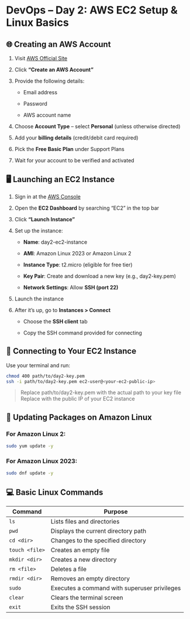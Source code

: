 DevOps – Day 2: AWS EC2 Setup & Linux Basics
============================================

🌐 Creating an AWS Account
--------------------------

1.  Visit [AWS Official Site](https://aws.amazon.com/)
    
2.  Click **“Create an AWS Account”**
    
3.  Provide the following details:
    
    *   Email address
        
    *   Password
        
    *   AWS account name
        
4.  Choose **Account Type** – select **Personal** (unless otherwise directed)
    
5.  Add your **billing details** (credit/debit card required)
    
6.  Pick the **Free Basic Plan** under Support Plans
    
7.  Wait for your account to be verified and activated
    

🖥️ Launching an EC2 Instance
-----------------------------

1.  Sign in at the [AWS Console](https://console.aws.amazon.com/)
    
2.  Open the **EC2 Dashboard** by searching “EC2” in the top bar
    
3.  Click **“Launch Instance”**
    
4.  Set up the instance:
    
    *   **Name**: day2-ec2-instance
        
    *   **AMI**: Amazon Linux 2023 or Amazon Linux 2
        
    *   **Instance Type**: t2.micro (eligible for free tier)
        
    *   **Key Pair**: Create and download a new key (e.g., day2-key.pem)
        
    *   **Network Settings**: Allow **SSH (port 22)**
        
5.  Launch the instance
    
6.  After it’s up, go to **Instances > Connect**
    
    *   Choose the **SSH client** tab
        
    *   Copy the SSH command provided for connecting
        

🔌 Connecting to Your EC2 Instance
----------------------------------

Use your terminal and run:

```bash
chmod 400 path/to/day2-key.pem  
ssh -i path/to/day2-key.pem ec2-user@<your-ec2-public-ip>
```
> Replace path/to/day2-key.pem with the actual path to your key file
> Replace with the public IP of your EC2 instance

🔄 Updating Packages on Amazon Linux
------------------------------------

### For Amazon Linux 2:
```bash
sudo yum update -y
```


### For Amazon Linux 2023:

```bash
sudo dnf update -y
```

## 💻 Basic Linux Commands

| Command         | Purpose                                      |
|------------------|----------------------------------------------|
| `ls`             | Lists files and directories                  |
| `pwd`            | Displays the current directory path          |
| `cd <dir>`       | Changes to the specified directory           |
| `touch <file>`   | Creates an empty file                        |
| `mkdir <dir>`    | Creates a new directory                      |
| `rm <file>`      | Deletes a file                               |
| `rmdir <dir>`    | Removes an empty directory                   |
| `sudo`           | Executes a command with superuser privileges |
| `clear`          | Clears the terminal screen                   |
| `exit`           | Exits the SSH session                        |
